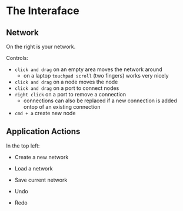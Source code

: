 # The Interaface
## Network

On the right is your network. 


Controls: 
- `click and drag` on an empty area moves the network around
    - on a laptop `touchpad scroll` (two fingers) works very nicely
- `click and drag` on a node moves the node
- `click and drag` on a port to connect nodes
- `right click` on a port to remove a connection
    - connections can also be replaced if a new connection is added ontop of an existing connection
- `cmd + a` create new node


## Application Actions
In the top left:
- Create a new network
- Load a network
- Save current network

- Undo
- Redo



